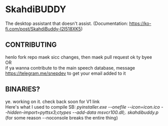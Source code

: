 # SkahdiBUDDY
The desktop assistant that doesn't assist. 
(Documentation: https://ko-fi.com/post/SkahdiBuddy-I2I518XK5)

## CONTRIBUTING
henlo fork repo maek sicc changes, then maek pull request ok ty byee
<br>OR</br>
if ya wanna contribute to the main speech database, message https://telegram.me/snepdev to get your email added to it

## BINARIES?
ye. working on it. check back soon for V1 link<br>
Here's what I used to compile SB: *pyinstaller.exe --onefile --icon=icon.ico --hidden-import=pyttsx3;ctypes --add-data msvcr100.dll;. skahdibuddy.p*<br>
(for some reason --noconsole breaks the entire thing)
